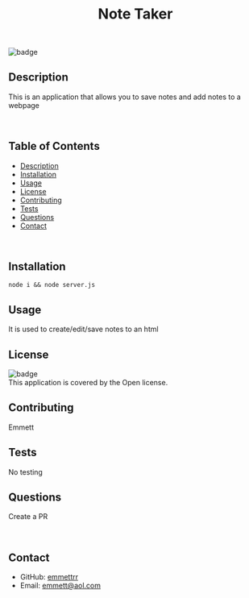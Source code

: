 
  <h1 align="center">Note Taker</h1>

  <br>

  ![badge](https://img.shields.io/badge/license-Open-brightgreen)
  <br>

  ## Description
  This is an application that allows you to save notes and add notes to a webpage

  <br>

  ## Table of Contents
  * [Description](#description)
  * [Installation](#install)
  * [Usage](#usage)
  * [License](#license)
  * [Contributing](#contributors)
  * [Tests](#tests)
  * [Questions](#questions)
  * [Contact](#contact)
  
  <br>


  ## Installation
  `node i && node server.js` 
  <br>

  ## Usage
  It is used to create/edit/save notes to an html
  <br>
  
  ## License

  ![badge](https://img.shields.io/badge/license-Open-brightgreen)<br>
  This application is covered by the Open license. 
  <br>

  ## Contributing
  Emmett
  <br>

  ## Tests
  No testing
  <br>

  ## Questions
  Create a PR

  <br>

  ## Contact

  * GitHub: [emmettrr](https://github.com/emmettrr)<br>
  * Email: emmett@aol.com<br>
  